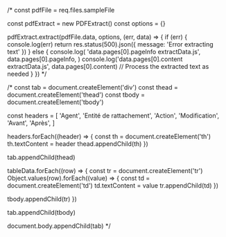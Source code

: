 /* const pdfFile = req.files.sampleFile

  const pdfExtract = new PDFExtract()
  const options = {}

  pdfExtract.extract(pdfFile.data, options, (err, data) => {
    if (err) {
      console.log(err)
      return res.status(500).json({ message: 'Error extracting text' })
    } else {
      console.log(
        'data.pages[0].pageInfo extractData.js',
        data.pages[0].pageInfo,
      )
      console.log('data.pages[0].content extractData.js', data.pages[0].content)
      // Process the extracted text as needed
    }
  }) */

  /*
 const tab = document.createElement('div')
const thead = document.createElement('thead')
const tbody = document.createElement('tbody')

const headers = [
  'Agent',
  'Entité de rattachement',
  'Action',
  'Modification',
  'Avant',
  'Après',
]

headers.forEach((header) => {
  const th = document.createElement('th')
  th.textContent = header
  thead.appendChild(th)
})

tab.appendChild(thead)

tableData.forEach((row) => {
  const tr = document.createElement('tr')
  Object.values(row).forEach((value) => {
    const td = document.createElement('td')
    td.textContent = value
    tr.appendChild(td)
  })

  tbody.appendChild(tr)
})

tab.appendChild(tbody)

document.body.appendChild(tab) */